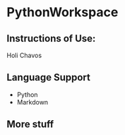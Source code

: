 # PythonWorkspace

## Instructions of Use:
Holi Chavos

## Language Support
- Python
- Markdown

## More stuff
